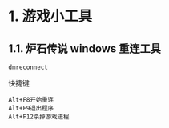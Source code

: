 # 1. 游戏小工具

## 1.1. 炉石传说 windows 重连工具
```
dmreconnect
```
快捷键
```
Alt+F8开始重连
Alt+F9退出程序
Alt+F12杀掉游戏进程
```
